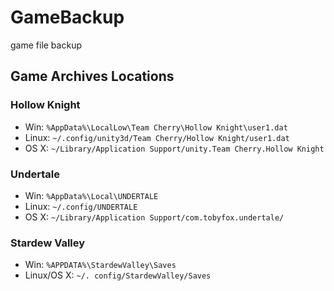 # GameBackup
game file backup

## Game Archives Locations
### Hollow Knight
- Win: `%AppData%\LocalLow\Team Cherry\Hollow Knight\user1.dat`
- Linux: `~/.config/unity3d/Team Cherry/Hollow Knight/user1.dat`
- OS X: `~/Library/Application Support/unity.Team Cherry.Hollow Knight`

### Undertale
- Win: `%AppData%\Local\UNDERTALE`
- Linux: `~/.config/UNDERTALE`
- OS X: `~/Library/Application Support/com.tobyfox.undertale/`
### Stardew Valley

* Win: `%APPDATA%\StardewValley\Saves`
* Linux/OS X: `~/. config/StardewValley/Saves`